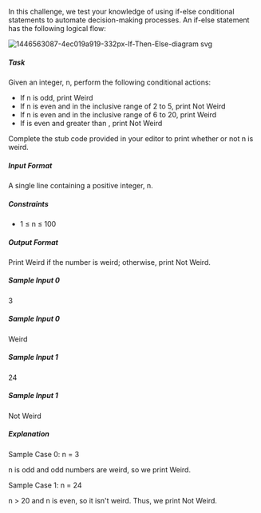 <p>In this challenge, we test your knowledge of using if-else conditional statements to automate decision-making processes. An if-else statement has the following logical flow:</p>

![1446563087-4ec019a919-332px-If-Then-Else-diagram svg](https://github.com/hariharan511a/hackerrank/assets/171676691/652239ee-5c85-450e-ad00-bcc083d8f4d0)

<h5>Task</h5>
<p>Given an integer, n, perform the following conditional actions:</p>
<ul>
  <li>If n is odd, print Weird</li>
  <li>If n is even and in the inclusive range of 2 to 5, print Not Weird</li>
  <li>If n is even and in the inclusive range of 6 to 20, print  Weird</li>
  <li>If  is even and greater than , print Not Weird</li>
</ul>
<p>Complete the stub code provided in your editor to print whether or not n is weird.</p>
<h5>Input Format</h5>
<p>A single line containing a positive integer, n.</p>
<h5>Constraints</h5>
<ul>
  <li>1 ≤ n ≤ 100</li>
</ul>
<h5>Output Format</h5>
<p>Print Weird if the number is weird; otherwise, print Not Weird.</p>
<h5>Sample Input 0</h5>
<p>3</p>
<h5>Sample Input 0</h5>
<p>Weird</p>
<h5>Sample Input 1</h5>
<p>24</p>
<h5>Sample Input 1</h5>
<p>Not Weird</p>
<h5>Explanation</h5>
<p>Sample Case 0: n = 3</p>
<p>n is odd and odd numbers are weird, so we print Weird.</p>
<p>Sample Case 1: n = 24</p>
<p>n > 20 and n is even, so it isn't weird. Thus, we print Not Weird.</p>
